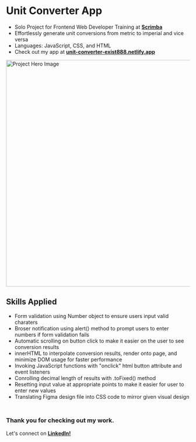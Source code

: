 # __Unit Converter App__
- Solo Project for Frontend Web Developer Training at <a href="https://v2.scrimba.com">__Scrimba__</a><br/>
- Effortlessly generate unit conversions from metric to imperial and vice versa
- Languages: JavaScript, CSS, and HTML
- Check out my app at <a href="https://unit-converter-exist888.netlify.app/">__unit-converter-exist888.netlify.app__</a>

<img src="https://github.com/user-attachments/assets/c41e24d2-046e-46ae-a5ba-a43c8d30629b" alt="Project Hero Image" width="620">
<br/>

## __Skills Applied__
- Form validation using Number object to ensure users input valid charaters
- Broser notification using alert() method to prompt users to enter numbers if form validation fails
- Automatic scrolling on button click to make it easier on the user to see conversion results
- innerHTML to interpolate conversion results, render onto page, and minimize DOM usage for faster performance
- Invoking JavaScript functions with "onclick" html button attribute and event listeners
- Conrolling decimal length of results with .toFixed() method
- Resetting input value at appropriate points to make it easier for user to enter new values
- Translating Figma design file into CSS code to mirror given visual design
<br/> <br/>

##
### __Thank you for checking out my work.__
Let's connect on <a href="https://www.linkedin.com/in/filip-herbst/">__LinkedIn!__</a>
